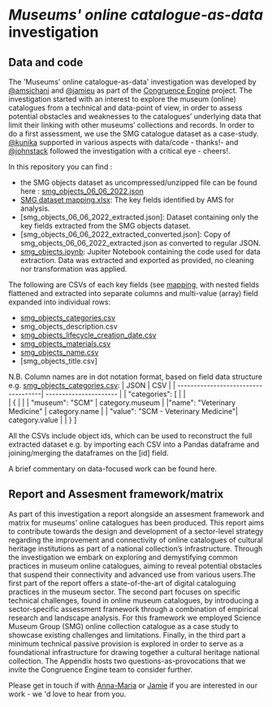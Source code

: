 # _Museums' online catalogue-as-data_ investigation

## Data and code 

The 'Museums' online catalogue-as-data' investigation was developed by [@amsichani](https://github.com/amsichani) and [@jamieu](https://github.com/jamieu) as part of the [Congruence Engine](https://www.sciencemuseumgroup.org.uk/project/the-congruence-engine/) project. The investigation started with an interest to explore the museum (online) catalogues from a technical and data-point of view, in order to assess potential obstacles and weaknesses to the catalogues’ underlying data that limit their linking with other museums’ collections and records. In order to do a first assessment, we use the SMG catalogue dataset as a case-study. [@kunika](https://github.com/kunika) supported in various aspects with data/code - thanks!- and [@johnstack](https://github.com/johnstack) followed the investigation with a critical eye - cheers!.

In this repository you can find :

* the SMG objects dataset as uncompressed/unzipped file can be found here : [smg_objects_06_06_2022.json](https://github.com/congruence-engine/datasets/blob/main/smg/smg_objects.md) 
* [SMG dataset mapping.xlsx](https://github.com/congruence-engine/catalogues-as-data/blob/main/SMG%20dataset%20mapping.xlsx): The key fields identified by AMS for analysis.
* [smg_objects_06_06_2022_extracted.json]: Dataset containing only the key fields extracted from the SMG objects dataset.
* [smg_objects_06_06_2022_extracted_converted.json]: Copy of smg_objects_06_06_2022_extracted.json as converted to regular JSON.
* [smg_objects.ipynb](https://github.com/congruence-engine/catalogues-as-data/blob/main/smg_objects.ipynb): Jupiter Notebook containing the code used for data extraction. Data was extracted and exported as provided, no cleaning nor transformation was applied.
 
 The following are CSVs of each key fields (see [mapping](https://github.com/congruence-engine/catalogues-as-data/blob/main/SMG%20dataset%20mapping.xlsx), with nested fields flattened and extracted into separate columns and multi-value (array) field expanded into individual rows:
* [smg_objects_categories.csv](https://github.com/congruence-engine/catalogues-as-data/blob/main/smg_objects_categories.csv)
* smg_objects_description.csv
* [smg_objects_lifecycle_creation_date.csv](https://github.com/congruence-engine/catalogues-as-data/blob/main/smg_objects_lifecycle_creation_date.csv)
* [smg_objects_materials.csv](https://github.com/congruence-engine/catalogues-as-data/blob/main/smg_objects_materials.csv)
* [smg_objects_name.csv](https://github.com/congruence-engine/catalogues-as-data/blob/main/smg_objects_name.csv)
* [smg_objects_title.csv]

 
N.B. Column names are in dot notation format, based on field data structure e.g. [smg_objects_categories.csv](https://github.com/congruence-engine/catalogues-as-data/blob/main/smg_objects_categories.csv):
| JSON                                | CSV |
| ------------------------------------| ---------------------- |
| "categories": [                     |                 |  
|    {                                |                    |
|       "museum": "SCM"               |  category.museum    |
|"name": "Veterinary Medicine"        |  category.name    |
| "value": "SCM - Veterinary Medicine"|   category.value   |
| }
]


All the CSVs include object ids, which can be used to reconstruct the full extracted dataset e.g. by importing each CSV into a Pandas dataframe and joining/merging the dataframes on the [id] field. 

A brief commentary on data-focused work can be found here.

## Report and Assesment framework/matrix
As part of this investigation a report alongside an assesment framework and matrix for museums' online catalogues has been produced.
This report aims to contribute towards the design and development of a sector-level strategy regarding the improvement and connectivity of online catalogues of cultural heritage institutions as part of a national collection’s infrastructure. Through the investigation we embark on exploring and demystifying common practices in museum online catalogues, aiming to reveal potential obstacles that suspend their connectivity and advanced use from various users.The first part of the report offers a state-of-the-art of digital cataloguing practices in the museum sector. The second part focuses on specific technical challenges, found in online museum catalogues, by introducing a sector-specific assessment framework through a combination of empirical research and landscape analysis. For this framework we employed Science Museum Group (SMG) online collection catalogue as a case study to showcase existing challenges and limitations. Finally, in the third part a minimum technical passive provision is explored in order to serve as a foundational infrastructure for drawing together a cultural heritage national collection. The Appendix hosts two questions-as-provocations that we invite the Congruence Engine team to consider further. 


Please get in touch if with [Anna-Maria](annamaria.sichani@sas.ac.uk) or [Jamie](jamie.unwin@sciencemuseum.ac.uk) if you are interested in our work - we 'd love to hear from you.
